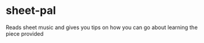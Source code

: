 # sheet-pal
Reads sheet music and gives you tips on how you can go about learning the piece provided
